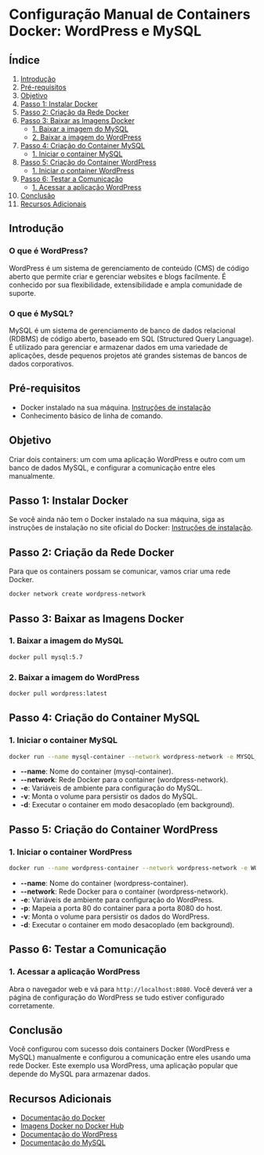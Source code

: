 
# Configuração Manual de Containers Docker: WordPress e MySQL

## Índice
1. [Introdução](#introdução)
2. [Pré-requisitos](#pré-requisitos)
3. [Objetivo](#objetivo)
4. [Passo 1: Instalar Docker](#passo-1-instalar-docker)
5. [Passo 2: Criação da Rede Docker](#passo-2-criação-da-rede-docker)
6. [Passo 3: Baixar as Imagens Docker](#passo-3-baixar-as-imagens-docker)
    - [1. Baixar a imagem do MySQL](#1-baixar-a-imagem-do-mysql)
    - [2. Baixar a imagem do WordPress](#2-baixar-a-imagem-do-wordpress)
7. [Passo 4: Criação do Container MySQL](#passo-4-criação-do-container-mysql)
    - [1. Iniciar o container MySQL](#1-iniciar-o-container-mysql)
8. [Passo 5: Criação do Container WordPress](#passo-5-criação-do-container-wordpress)
    - [1. Iniciar o container WordPress](#1-iniciar-o-container-wordpress)
9. [Passo 6: Testar a Comunicação](#passo-6-testar-a-comunicação)
    - [1. Acessar a aplicação WordPress](#1-acessar-a-aplicação-wordpress)
10. [Conclusão](#conclusão)
11. [Recursos Adicionais](#recursos-adicionais)

## Introdução
### O que é WordPress?
WordPress é um sistema de gerenciamento de conteúdo (CMS) de código aberto que permite criar e gerenciar websites e blogs facilmente. É conhecido por sua flexibilidade, extensibilidade e ampla comunidade de suporte.

### O que é MySQL?
MySQL é um sistema de gerenciamento de banco de dados relacional (RDBMS) de código aberto, baseado em SQL (Structured Query Language). É utilizado para gerenciar e armazenar dados em uma variedade de aplicações, desde pequenos projetos até grandes sistemas de bancos de dados corporativos.

## Pré-requisitos
- Docker instalado na sua máquina. [Instruções de instalação](https://docs.docker.com/get-docker/)
- Conhecimento básico de linha de comando.

## Objetivo
Criar dois containers: um com uma aplicação WordPress e outro com um banco de dados MySQL, e configurar a comunicação entre eles manualmente.

## Passo 1: Instalar Docker
Se você ainda não tem o Docker instalado na sua máquina, siga as instruções de instalação no site oficial do Docker: [Instruções de instalação](https://docs.docker.com/get-docker/).

## Passo 2: Criação da Rede Docker
Para que os containers possam se comunicar, vamos criar uma rede Docker.

```bash
docker network create wordpress-network
```

## Passo 3: Baixar as Imagens Docker

### 1. Baixar a imagem do MySQL
```bash
docker pull mysql:5.7
```

### 2. Baixar a imagem do WordPress
```bash
docker pull wordpress:latest
```

## Passo 4: Criação do Container MySQL

### 1. Iniciar o container MySQL
```bash
docker run --name mysql-container --network wordpress-network -e MYSQL_ROOT_PASSWORD=root_password -e MYSQL_DATABASE=my_database -e MYSQL_USER=user -e MYSQL_PASSWORD=user_password -v mysql_data:/var/lib/mysql -d mysql:5.7
```
- **--name**: Nome do container (mysql-container).
- **--network**: Rede Docker para o container (wordpress-network).
- **-e**: Variáveis de ambiente para configuração do MySQL.
- **-v**: Monta o volume para persistir os dados do MySQL.
- **-d**: Executar o container em modo desacoplado (em background).

## Passo 5: Criação do Container WordPress

### 1. Iniciar o container WordPress
```bash
docker run --name wordpress-container --network wordpress-network -e WORDPRESS_DB_HOST=mysql-container -e WORDPRESS_DB_USER=user -e WORDPRESS_DB_PASSWORD=user_password -e WORDPRESS_DB_NAME=my_database -p 8080:80 -v wordpress_data:/var/www/html -d wordpress:latest
```
- **--name**: Nome do container (wordpress-container).
- **--network**: Rede Docker para o container (wordpress-network).
- **-e**: Variáveis de ambiente para configuração do WordPress.
- **-p**: Mapeia a porta 80 do container para a porta 8080 do host.
- **-v**: Monta o volume para persistir os dados do WordPress.
- **-d**: Executar o container em modo desacoplado (em background).

## Passo 6: Testar a Comunicação

### 1. Acessar a aplicação WordPress
Abra o navegador web e vá para `http://localhost:8080`. Você deverá ver a página de configuração do WordPress se tudo estiver configurado corretamente.

## Conclusão
Você configurou com sucesso dois containers Docker (WordPress e MySQL) manualmente e configurou a comunicação entre eles usando uma rede Docker. Este exemplo usa WordPress, uma aplicação popular que depende do MySQL para armazenar dados.

## Recursos Adicionais
- [Documentação do Docker](https://docs.docker.com/)
- [Imagens Docker no Docker Hub](https://hub.docker.com/)
- [Documentação do WordPress](https://wordpress.org/support/)
- [Documentação do MySQL](https://dev.mysql.com/doc/)
